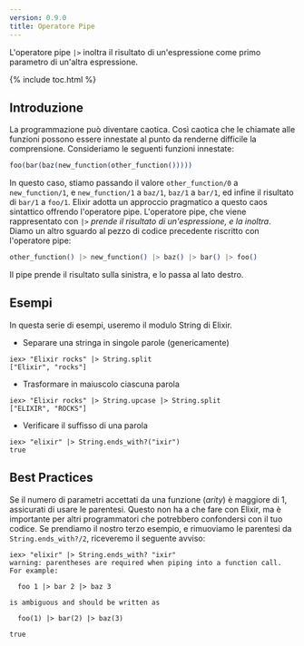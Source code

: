 ```yaml
---
version: 0.9.0
title: Operatore Pipe
---
```


L'operatore pipe `|>` inoltra il risultato di un'espressione come primo parametro di un'altra espressione.

{% include toc.html %}

## Introduzione

La programmazione può diventare caotica. Così caotica che le chiamate alle funzioni possono essere innestate al punto da renderne difficile la comprensione.
Consideriamo le seguenti funzioni innestate:

```elixir
foo(bar(baz(new_function(other_function()))))
```

In questo caso, stiamo passando il valore `other_function/0` a `new_function/1`, e `new_function/1` a `baz/1`, `baz/1` a `bar/1`, ed infine il risultato di `bar/1` a `foo/1`. Elixir adotta un approccio pragmatico a questo caos sintattico offrendo l'operatore pipe. L'operatore pipe, che viene rappresentato con `|>` *prende il risultato di un'espressione, e la inoltra*. Diamo un altro sguardo al pezzo di codice precedente riscritto con l'operatore pipe:

```elixir
other_function() |> new_function() |> baz() |> bar() |> foo()
```

Il pipe prende il risultato sulla sinistra, e lo passa al lato destro.

## Esempi

In questa serie di esempi, useremo il modulo String di Elixir.

- Separare una stringa in singole parole (genericamente)

```shell
iex> "Elixir rocks" |> String.split
["Elixir", "rocks"]
```

- Trasformare in maiuscolo ciascuna parola

```shell
iex> "Elixir rocks" |> String.upcase |> String.split
["ELIXIR", "ROCKS"]
```

- Verificare il suffisso di una parola

```shell
iex> "elixir" |> String.ends_with?("ixir")
true
```

## Best Practices

Se il numero di parametri accettati da una funzione (_arity_) è maggiore di 1, assicurati di usare le parentesi. Questo non ha a che fare con Elixir, ma è importante per altri programmatori che potrebbero confondersi con il tuo codice. Se prendiamo il nostro terzo esempio, e rimuoviamo le parentesi da `String.ends_with?/2`, riceveremo il seguente avviso:

```shell
iex> "elixir" |> String.ends_with? "ixir"
warning: parentheses are required when piping into a function call. For example:

  foo 1 |> bar 2 |> baz 3

is ambiguous and should be written as

  foo(1) |> bar(2) |> baz(3)

true
```
